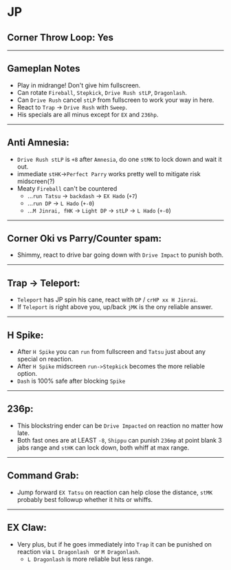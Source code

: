 # JP
## Corner Throw Loop: Yes
___
## Gameplan Notes
- Play in midrange! Don't give him fullscreen.
- Can rotate `Fireball`, `Stepkick`, `Drive Rush stLP`, `Dragonlash`.
- Can `Drive Rush` cancel `stLP` from fullscreen to work your way in here.
- React to `Trap` -> `Drive Rush` with `Sweep`.
- His specials are all minus except for `EX` and `236hp`.
_____
## Anti Amnesia:
- `Drive Rush stLP` is `+8` after `Amnesia`, do one `stMK` to lock down and wait it out.
- immediate `stHK`->`Perfect Parry` works pretty well to mitigate risk midscreen(?)
- Meaty `Fireball` can't be countered
  - ...`run Tatsu` -> `backdash` -> `EX Hado` (`+7`)
  - ...`run DP` -> `L Hado` (`+-0`)
  - ...`M Jinrai, fHK` -> `Light DP` -> `stLP` -> `L Hado` (`+-0`)
_____
## Corner Oki vs Parry/Counter spam:
- Shimmy, react to drive bar going down with `Drive Impact` to punish both.
_____
## Trap -> Teleport:
- `Teleport` has JP spin his cane, react with `DP` / `crHP xx H Jinrai`.
- If `Teleport` is right above you, up/back `jMK` is the ony reliable answer.
_____
## H Spike:
- After `H Spike` you can `run` from fullscreen and `Tatsu` just about any special on reaction.
- After `H Spike` midscreen `run->Stepkick` becomes the more reliable option.
- `Dash` is 100% safe after blocking `Spike`
_____
## 236p:
- This blockstring ender can be `Drive Impacted` on reaction no matter how late.
- Both fast ones are at LEAST `-8`, `Shippu` can punish `236mp` at point blank 3 jabs range and `stHK` can lock down, both whiff at max range.
_____
## Command Grab:
- Jump forward `EX Tatsu` on reaction can help close the distance, `stMK` probably best followup whether it hits or whiffs.
_____
## EX Claw:
- Very plus, but if he goes immediately into `Trap` it can be punished on reaction via `L Dragonlash ` or `M Dragonlash`.
  - `L Dragonlash` is more reliable but less range.
